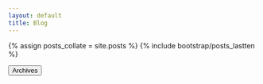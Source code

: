 ```yaml
---
layout: default
title: Blog
---
```

{% assign posts_collate = site.posts %}
{% include bootstrap/posts_lastten %}

<form id="archiveform" method="get" action="/blog/archive" onsubmit="window.location=this.action; return false;"> 
<input type="submit" class="archivebutton" title="Archives" value="Archives" onmouseover="window.status='Archive'; return true;" onmouseout="window.status='';return true;" /></form>